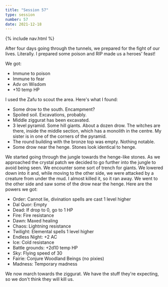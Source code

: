 ```yaml
---
title: "Session 57"
type: session
number: 57
date: 2021-12-18
---
```


{% include nav.html %}

After four days going through the tunnels, we prepared for the fight of our lives. Literally. I prepared some poison and RIP made us a heroes' feast!

We got:
- Immune to poison
- Immune to fear
- Adv on Wisdom
- +10 temp HP

I used the Zafu to scout the area. Here's what I found:
- Some drow to the south. Encampment?
- Spoiled soil. Excavations, probably.
- Middle ziggurat has been excavated.
- 3 level pyramid. Some hill giants. About a dozen drow. The witches are there, inside the middle section, which has a monolith in the centre. My sister is in one of the corners of the pyramid.
- The round building with the bronze top was empty. Nothing notable.
- Some drow near the henge. Stones look identical to henge.

We started going through the jungle towards the henge-like stones. As we approached the crystal patch we decided to go further into the jungle to avoid being seen. We encounter some sort of trench for giants. We lowered down into it and, while moving to the other side, we were attacked by a creature from under the mud. I almost killed it, so it ran away. We went to the other side and saw some of the drow near the henge.
Here are the powers we got:
- Order: Cannot lie, divination spells are cast 1 level higher
- Dal Quor: Empty
- Dead: If drop to 0, go to 1 HP
- Fire: Fire resistance
- Dawn: Maxed healing
- Chaos: Lightning resistance
- Twilight: Elemental spells 1 level higher
- Endless Night: +2 AC
- Ice: Cold resistance
- Battle grounds: +2d10 temp HP
- Sky: Flying speed of 30
- Fairie: Conjure Woodland Beings (no pixies)
- Madness: Temporary madness

We now march towards the ziggurat. We have the stuff they're expecting, so we don't think they will kill us.

